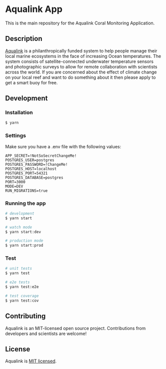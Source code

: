 # Aqualink App

This is the main repository for the Aqualink Coral Monitoring Application.

## Description

[Aqualink](https://aqualink.org) is a philanthropically funded system to help people manage their local marine ecosystems in the face of increasing Ocean temperatures. The system consists of satellite-connected underwater temperature sensors and photographic surveys to allow for remote collaboration with scientists across the world. If you are concerned about the effect of climate change on your local reef and want to do something about it then please apply to get a smart buoy for free.

## Development
### Installation

```bash
$ yarn
```

### Settings
Make sure you have a .env file with the following values:

```
APP_SECRET=!NotSoSecretChangeMe!
POSTGRES_USER=postgres
POSTGRES_PASSWORD=!ChangeMe!
POSTGRES_HOST=localhost
POSTGRES_PORT=54321
POSTGRES_DATABASE=postgres
PORT=3000
MODE=DEV
RUN_MIGRATIONS=true
```

### Running the app

```bash
# development
$ yarn start

# watch mode
$ yarn start:dev

# production mode
$ yarn start:prod
```

### Test

```bash
# unit tests
$ yarn test

# e2e tests
$ yarn test:e2e

# test coverage
$ yarn test:cov
```

## Contributing

Aqualink is an MIT-licensed open source project. Contributions from developers and scientists are welcome!

## License

  Aqualink is [MIT licensed](LICENSE).
